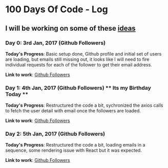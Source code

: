 # 100 Days Of Code - Log

## I will be working on some of these [ideas](ideas.md)

### Day 0: 3rd Jan, 2017 (Github Followers)

**Today's Progress**: Basic setup done, Github profile and initial set of users are loading, but emails still missing out, it looks like I will need to fire individual requests for each of the follower to get their email address.

**Link to work**: [Github Followers](/work/github_followers)

### Day 1: 4th Jan, 2017 (Github Followers) ** Its my Birthday Today **

**Today's Progress**: Restructured the code a bit, sychronized the axios calls to fetch the user detail with email once the followers are loaded. 

**Link to work**: [Github Followers](/work/github_followers)

### Day 2: 5th Jan, 2017 (Github Followers)

**Today's Progress**: Restructured the code a bit, loading emails in a sequence, some rendering issue with React but it was expected.

**Link to work**: [Github Followers](/work/github_followers)
